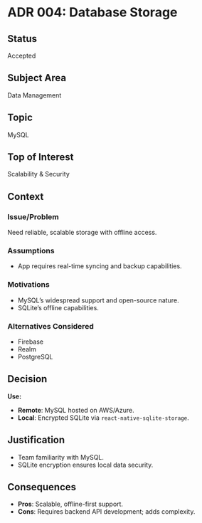 # ADR 004: Database Storage

## Status
Accepted

## Subject Area
Data Management

## Topic
MySQL

## Top of Interest
Scalability & Security

## Context
### Issue/Problem
Need reliable, scalable storage with offline access.

### Assumptions
- App requires real-time syncing and backup capabilities.

### Motivations
- MySQL’s widespread support and open-source nature.
- SQLite’s offline capabilities.

### Alternatives Considered
- Firebase
- Realm
- PostgreSQL

## Decision
**Use:**
- **Remote**: MySQL hosted on AWS/Azure.
- **Local**: Encrypted SQLite via `react-native-sqlite-storage`.

## Justification
- Team familiarity with MySQL.
- SQLite encryption ensures local data security.

## Consequences
- **Pros**: Scalable, offline-first support.
- **Cons**: Requires backend API development; adds complexity.
